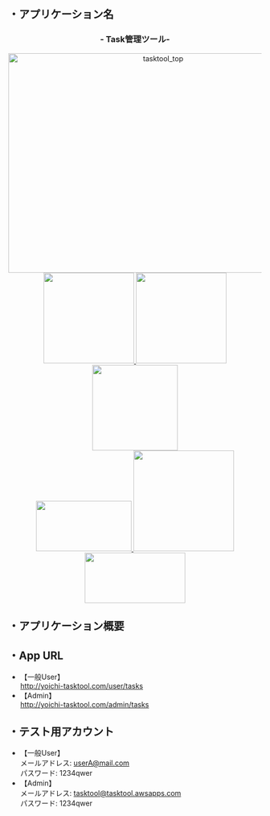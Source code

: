 ## ・アプリケーション名  
<h3 align="center">- Task管理ツール-</h3>
<p align="center">
    <img src="https://user-images.githubusercontent.com/93024539/153747315-3b766df5-27c0-436e-90bc-fd8a56c37bff.png" alt="tasktool_top" width="600px" height="436px"><br>
    <a href="https://aws.amazon.com/jp/free/?trk=ps_a134p000003yhoyAAA&trkCampaign=acq_paid_search_brand&sc_channel=ps&sc_campaign=acquisition_JP&sc_publisher=google&sc_category=core&sc_country=JP&sc_geo=JP&sc_outcome=devadopt&sc_detail=%2Bamazon%20%2Baws&sc_content=Amazon%20AWS_bmm&sc_matchtype=b&sc_segment=487544183176&sc_medium=ACQ-P|PS-GO|Brand|Desktop|SU|AWS|Core|JP|EN|Text|dx&ef_id=CjwKCAiA9aKQBhBREiwAyGP5lZW_CPeCnwIxElU1quqAl8fOToA7fvUWNy65IXSPLKK0UlBBhHn19RoCiN4QAvD_BwE:G:s&s_kwcid=AL!4422!3!487544183176!b!!g!!%2Bamazon%20%2Baws&gclid=CjwKCAiA9aKQBhBREiwAyGP5lZW_CPeCnwIxElU1quqAl8fOToA7fvUWNy65IXSPLKK0UlBBhHn19RoCiN4QAvD_BwE&all-free-tier.sort-by=item.additionalFields.SortRank&all-free-tier.sort-order=asc&awsf.Free%20Tier%20Types=*all&awsf.Free%20Tier%20Categories=*all">
        <img src="https://user-images.githubusercontent.com/93024539/153749998-7f76fd0c-feb7-407f-87ef-42b7a8fb5c55.png" width="180px;">
    </a>
    <a href="https://github.co.jp/">
        <img src="https://user-images.githubusercontent.com/93024539/153749479-f1608361-8e59-42cf-956a-7e7a708cc115.jpg" width="180px;">
    </a>
    <a href="https://getbootstrap.jp/">
        <img src="https://user-images.githubusercontent.com/93024539/153749485-0c96d6ff-38b9-47d8-b835-859ad63934ba.jpg" width="170px;">
    </a><br>
    <a href="https://www.php.net/manual/ja/index.php">
        <img src="https://user-images.githubusercontent.com/93024539/153749490-80d92977-0a31-4247-be6a-36e87a70ad53.png" width="190px" height="100px;">
    </a>
    <a href="http://laravel.jp/">
        <img src="https://user-images.githubusercontent.com/93024539/153749495-e7979bc0-7b91-4d24-8529-f9c230ebb93f.png" width="200px;">
    </a>
    <a href="https://www.mysql.com/jp/">
        <img src="https://user-images.githubusercontent.com/93024539/153749496-988ee0d9-a793-41bb-9aed-cc38029da31e.png" width="200px" height="100px">
    </a>
</p>

## ・アプリケーション概要
## ・App URL
- 【一般User】  
http://yoichi-tasktool.com/user/tasks  
- 【Admin】  
http://yoichi-tasktool.com/admin/tasks  
## ・テスト用アカウント  
- 【一般User】  
メールアドレス: userA@mail.com  
パスワード: 1234qwer  
- 【Admin】  
メールアドレス: tasktool@tasktool.awsapps.com    
パスワード: 1234qwer    
